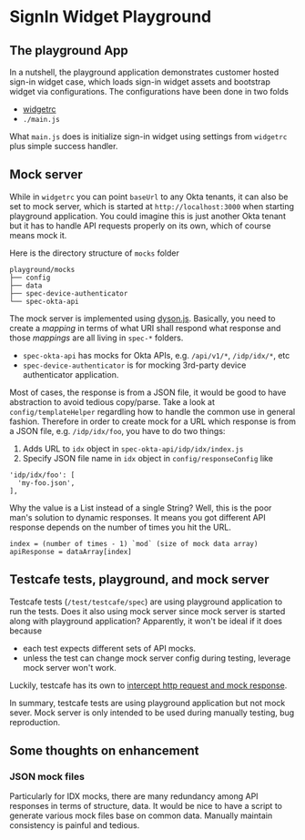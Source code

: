 # SignIn Widget Playground

## The playground App
In a nutshell, the playground application demonstrates customer hosted sign-in widget case, which loads sign-in widget assets and bootstrap widget via configurations.
The configurations have been done in two folds

- [widgetrc](https://github.com/okta/okta-signin-widget#the-widgetrc-config-file)
- `./main.js`

What `main.js` does is initialize sign-in widget using settings from `widgetrc` plus simple success handler.

## Mock server

While in `widgetrc` you can point `baseUrl` to any Okta tenants, it can also be set to mock server, which is started at `http://localhost:3000` when starting playground application.
You could imagine this is just another Okta tenant but it has to handle API requests properly on its own, which of course means mock it.

Here is the directory structure of `mocks` folder

```
playground/mocks
├── config
├── data
├── spec-device-authenticator
└── spec-okta-api
```

The mock server is implemented using [dyson.js](https://www.npmjs.com/package/dyson). Basically, you need to create a *mapping* in terms of what URI shall respond what response and those *mappings* are all living in `spec-*` folders.

- `spec-okta-api` has mocks for Okta APIs, e.g. `/api/v1/*`, `/idp/idx/*`, etc
- `spec-device-authenticator` is for mocking 3rd-party device authenticator application.

Most of cases, the response is from a JSON file, it would be good to have abstraction to avoid tedious copy/parse. Take a look at `config/templateHelper` regardling how to handle the common use in general fashion.
Therefore in order to create mock for a URL which response is from a JSON file, e.g. `/idp/idx/foo`, you have to do two things:

1. Adds URL to `idx` object in `spec-okta-api/idp/idx/index.js`
2. Specify JSON file name in `idx` object in `config/responseConfig` like

```
'idp/idx/foo': [
  'my-foo.json',
],
```

Why the value is a List instead of a single String? Well, this is the poor man's solution to dynamic responses.
It means you got different API response depends on the number of times you hit the URL.

```
index = (number of times - 1) `mod` (size of mock data array)
apiResponse = dataArray[index]
```

## Testcafe tests, playground, and mock server

Testcafe tests (`/test/testcafe/spec`) are using playground application to run the tests. Does it also using mock server since mock server is started along with playground application? Apparently, it won't be ideal if it does because
- each test expects different sets of API mocks.
- unless the test can change mock server config during testing, leverage mock server won't work.

Luckily, testcafe has its own to [intercept http request and mock response](https://devexpress.github.io/testcafe/documentation/guides/advanced-guides/intercept-http-requests.html).

In summary, testcafe tests are using playground application but not mock sever. Mock server is only intended to be used during manually testing, bug reproduction.

## Some thoughts on enhancement

### JSON mock files

Particularly for IDX mocks, there are many redundancy among API responses in terms of structure, data. It would be nice to have a script to generate various mock files base on common data. Manually maintain consistency is painful and tedious.
